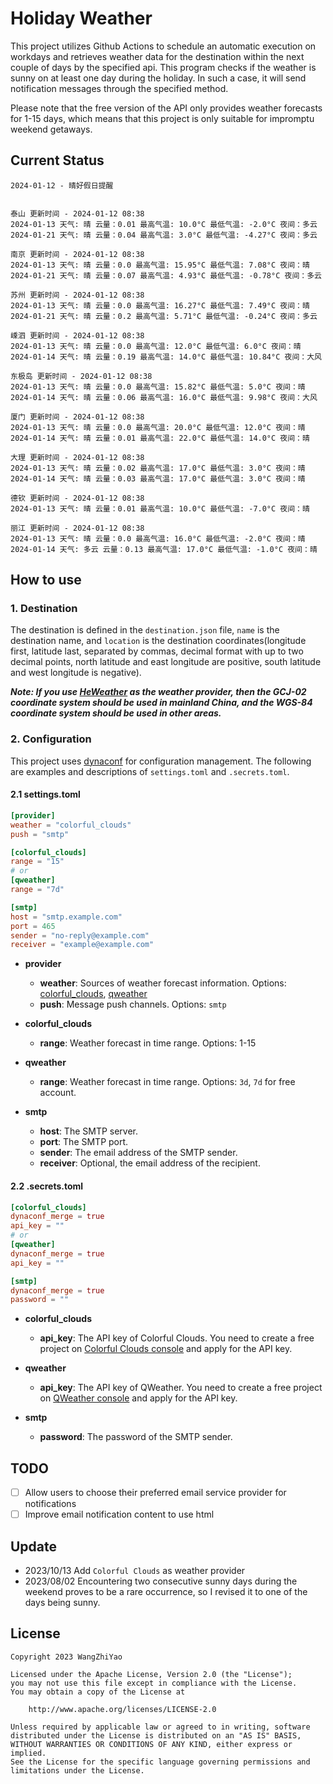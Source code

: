 # Holiday Weather

This project utilizes Github Actions to schedule an automatic execution on workdays and retrieves weather data for the destination within the next couple of days by the  specified api.
This program checks if the weather is sunny on at least one day during the holiday. In such a case, it will send notification messages through the specified method.

Please note that the free version of the API only provides weather forecasts for 1-15 days, which means that this project is only suitable for impromptu weekend getaways.

## Current Status

```
2024-01-12 - 晴好假日提醒


泰山 更新时间 - 2024-01-12 08:38
2024-01-13 天气: 晴 云量：0.01 最高气温: 10.0°C 最低气温: -2.0°C 夜间：多云
2024-01-21 天气: 晴 云量：0.04 最高气温: 3.0°C 最低气温: -4.27°C 夜间：多云

南京 更新时间 - 2024-01-12 08:38
2024-01-13 天气: 晴 云量：0.0 最高气温: 15.95°C 最低气温: 7.08°C 夜间：晴
2024-01-21 天气: 晴 云量：0.07 最高气温: 4.93°C 最低气温: -0.78°C 夜间：多云

苏州 更新时间 - 2024-01-12 08:38
2024-01-13 天气: 晴 云量：0.0 最高气温: 16.27°C 最低气温: 7.49°C 夜间：晴
2024-01-21 天气: 晴 云量：0.2 最高气温: 5.71°C 最低气温: -0.24°C 夜间：多云

嵊泗 更新时间 - 2024-01-12 08:38
2024-01-13 天气: 晴 云量：0.0 最高气温: 12.0°C 最低气温: 6.0°C 夜间：晴
2024-01-14 天气: 晴 云量：0.19 最高气温: 14.0°C 最低气温: 10.84°C 夜间：大风

东极岛 更新时间 - 2024-01-12 08:38
2024-01-13 天气: 晴 云量：0.0 最高气温: 15.82°C 最低气温: 5.0°C 夜间：晴
2024-01-14 天气: 晴 云量：0.06 最高气温: 16.0°C 最低气温: 9.98°C 夜间：大风

厦门 更新时间 - 2024-01-12 08:38
2024-01-13 天气: 晴 云量：0.0 最高气温: 20.0°C 最低气温: 12.0°C 夜间：晴
2024-01-14 天气: 晴 云量：0.01 最高气温: 22.0°C 最低气温: 14.0°C 夜间：晴

大理 更新时间 - 2024-01-12 08:38
2024-01-13 天气: 晴 云量：0.02 最高气温: 17.0°C 最低气温: 3.0°C 夜间：晴
2024-01-14 天气: 晴 云量：0.03 最高气温: 17.0°C 最低气温: 3.0°C 夜间：晴

德钦 更新时间 - 2024-01-12 08:38
2024-01-13 天气: 晴 云量：0.01 最高气温: 10.0°C 最低气温: -7.0°C 夜间：晴

丽江 更新时间 - 2024-01-12 08:38
2024-01-13 天气: 晴 云量：0.0 最高气温: 16.0°C 最低气温: -2.0°C 夜间：晴
2024-01-14 天气: 多云 云量：0.13 最高气温: 17.0°C 最低气温: -1.0°C 夜间：晴

```

## How to use

### 1. Destination

The destination is defined in the `destination.json` file, `name` is the destination name, and `location` is the destination coordinates(longitude first, latitude last, separated by commas, decimal format with up to two decimal points, north latitude and east longitude are positive, south latitude and west longitude is negative).

***Note: If you use [HeWeather](https://dev.qweather.com/docs/) as the weather provider, then the GCJ-02 coordinate system should be used in mainland China, and the WGS-84 coordinate system should be used in other areas.***

### 2. Configuration

This project uses [dynaconf](https://github.com/dynaconf/dynaconf) for configuration management. The following are examples and descriptions of `settings.toml`  and `.secrets.toml`.

#### 2.1 settings.toml

```toml
[provider]
weather = "colorful_clouds"
push = "smtp"

[colorful_clouds]
range = "15"
# or
[qweather]
range = "7d"

[smtp]
host = "smtp.example.com"
port = 465
sender = "no-reply@example.com"
receiver = "example@example.com"
```
- **provider**
  - **weather**: Sources of weather forecast information. Options: [colorful_clouds](https://docs.caiyunapp.com/docs/daily), [qweather](https://dev.qweather.com/docs/api/weather/weather-daily-forecast/)
  - **push**: Message push channels. Options: `smtp`

- **colorful_clouds**
  - **range**:  Weather forecast in time range. Options: 1-15

- **qweather**
  - **range**: Weather forecast in time range. Options: `3d`, `7d` for free account.

- **smtp**
  - **host**: The SMTP server.
  - **port**: The SMTP port.
  - **sender**: The email address of the SMTP sender.
  - **receiver**: Optional, the email address of the recipient.

#### 2.2 .secrets.toml

```toml
[colorful_clouds]
dynaconf_merge = true
api_key = ""
# or
[qweather]
dynaconf_merge = true
api_key = ""

[smtp]
dynaconf_merge = true
password = ""
```

- **colorful_clouds**
  - **api_key**:  The API key of Colorful Clouds. You need to create a free project on [Colorful Clouds console](https://platform.caiyunapp.com/dashboard/index) and apply for the API key.

- **qweather**
  - **api_key**: The API key of QWeather. You need to create a free project on [QWeather console](https://console.qweather.com/#/console) and apply for the API key.

- **smtp**
  - **password**: The password of the SMTP sender.


## TODO

- [ ] Allow users to choose their preferred email service provider for notifications
- [ ] Improve email notification content to use html

## Update
- 2023/10/13 Add `Colorful Clouds` as weather provider 
- 2023/08/02 Encountering two consecutive sunny days during the weekend proves to be a rare occurrence, so I revised it to one of the days being sunny.

## License

    Copyright 2023 WangZhiYao
    
    Licensed under the Apache License, Version 2.0 (the "License");
    you may not use this file except in compliance with the License.
    You may obtain a copy of the License at
    
        http://www.apache.org/licenses/LICENSE-2.0
    
    Unless required by applicable law or agreed to in writing, software
    distributed under the License is distributed on an "AS IS" BASIS,
    WITHOUT WARRANTIES OR CONDITIONS OF ANY KIND, either express or implied.
    See the License for the specific language governing permissions and
    limitations under the License.
